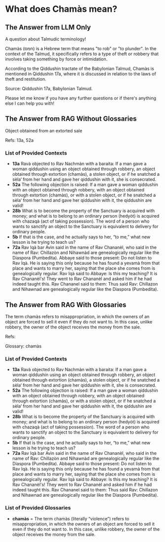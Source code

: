 # What does Chamàs mean?
## The Answer from LLM Only
A question about Talmudic terminology!

Chamàs (חמס) is a Hebrew term that means "to rob" or "to plunder". In the context of the Talmud, it specifically refers to a type of theft or robbery that involves taking something by force or intimidation.

According to the Qiddushin tractate of the Babylonian Talmud, Chamàs is mentioned in Qiddushin 17a, where it is discussed in relation to the laws of theft and restitution.

Source:
Qiddushin 17a, Babylonian Talmud.

Please let me know if you have any further questions or if there's anything else I can help you with!

## The Answer from RAG Without Glossaries
Object obtained from an extorted sale

Refs: 13a, 52a
### List of Provided Contexts
* **13a** Ravà objected to Rav Nachmàn with a baraita: If a man gave a woman qiddushin using an object obtained through robbery, an object obtained through extortion (chamàs), a stolen object, or if he snatched a sèla‘ from her hand and gave her qiddushin with it, she is consecrated.
* **52a**    The following objection is raised: If a man gave a woman qiddushin with an object obtained through robbery, with an object obtained through extortion (chamàs), or with a stolen object, or if he snatched a sèla‘ from her hand and gave her qiddushin with it, the qiddushin are valid!
* **28b**    What is to become the property of the Sanctuary is acquired with money; and what is to belong to an ordinary person (hedyòt) is acquired with chazaqà (act of taking possession). The word of a person who wants to sanctify an object to the Sanctuary is equivalent to delivery for ordinary people.
* **5b**    If that is the case, and he actually says to her, “to me,” what new lesson is he trying to teach us?
* **72a** Rav Iqà bar Avìn said in the name of Rav Chananèl, who said in the name of Rav: Chillazòn and Nihawnàd are genealogically regular like the Diaspora (Pumbedìta). Abbaye said to those present: Do not listen to Rav Iqà. He is saying this only because he has found a yevamà from that place and wants to marry her, saying that the place she comes from is genealogically regular. Rav Iqà said to Abbaye: Is this my teaching? It is Rav Chananèl's! They went to Rav Chananèl and asked him if he had indeed taught this. Rav Chananel said to them: Thus said Rav: Chillazon and Nihawnad are genealogically regular like the Diaspora (Pumbedita).
## The Answer from RAG With Glossaries
The term chamàs refers to misappropriation, in which the owners of an object are forced to sell it even if they do not want to. In this case, unlike robbery, the owner of the object receives the money from the sale.

Refs: 

Glossary: chamàs
### List of Provided Contexts
* **13a** Ravà objected to Rav Nachmàn with a baraita: If a man gave a woman qiddushin using an object obtained through robbery, an object obtained through extortion (chamàs), a stolen object, or if he snatched a sèla‘ from her hand and gave her qiddushin with it, she is consecrated.
* **52a**    The following objection is raised: If a man gave a woman qiddushin with an object obtained through robbery, with an object obtained through extortion (chamàs), or with a stolen object, or if he snatched a sèla‘ from her hand and gave her qiddushin with it, the qiddushin are valid!
* **28b**    What is to become the property of the Sanctuary is acquired with money; and what is to belong to an ordinary person (hedyòt) is acquired with chazaqà (act of taking possession). The word of a person who wants to sanctify an object to the Sanctuary is equivalent to delivery for ordinary people.
* **5b**    If that is the case, and he actually says to her, “to me,” what new lesson is he trying to teach us?
* **72a** Rav Iqà bar Avìn said in the name of Rav Chananèl, who said in the name of Rav: Chillazòn and Nihawnàd are genealogically regular like the Diaspora (Pumbedìta). Abbaye said to those present: Do not listen to Rav Iqà. He is saying this only because he has found a yevamà from that place and wants to marry her, saying that the place she comes from is genealogically regular. Rav Iqà said to Abbaye: Is this my teaching? It is Rav Chananèl's! They went to Rav Chananèl and asked him if he had indeed taught this. Rav Chananel said to them: Thus said Rav: Chillazon and Nihawnad are genealogically regular like the Diaspora (Pumbedita).

### List of Provided Glossaries
* **chamàs** = The term chamàs (literally “violence”) refers to misappropriation, in which the owners of an object are forced to sell it even if they do not want to. In this case, unlike robbery, the owner of the object receives the money from the sale.